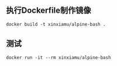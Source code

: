 ## 执行Dockerfile制作镜像 

    docker build -t xinxiamu/alpine-bash .
    
## 测试

    docker run -it --rm xinxiamu/alpine-bash
